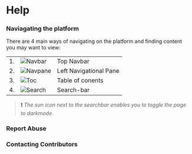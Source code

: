 # Help

### Naviagating the platform

There are 4 main ways of navigating on the platform and finding content you may want to view:

|   |   |   |
|---|---|---|
| 1.  | ![Navbar](img/nav)  | Top Navbar  |
| 2.  | ![Navpane](img/nav)  | Left Navigational Pane  |
| 3.  | ![Toc](img/toc)  | Table of conents  |
| 4.  | ![Search](img/Searchbar)  | Search-bar  |

> **:exclamation:** *The sun icon next to the searchbar enables you to toggle the page to darkmode.*


### Report Abuse
### Contacting Contributors

